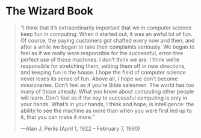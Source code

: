 # The Wizard Book

> “I think that it’s extraordinarily important that we in computer science keep fun in computing.
> When it started out, it was an awful lot of fun. Of course, the paying customers got shafted every now and then,
> and after a while we began to take their complaints seriously. We began to feel as if
> we really were responsible for the successful, error-free perfect use of these machines.
> I don’t think we are. I think we’re responsible for stretching them, setting them off in new directions,
> and keeping fun in the house. I hope the field of computer science never loses its sense of fun.
> Above all, I hope we don’t become missionaries. Don’t feel as if you’re Bible salesmen. The world has too many of those already.
> What you know about computing other people will learn. Don’t feel as if the key to successful computing is only in your hands.
> What’s in your hands, I think and hope, is intelligence:
> the ability to see the machine as more than when you were first led up to it, that you can make it more.”
>
> —Alan J. Perlis (April 1, 1922 – February 7, 1990)
